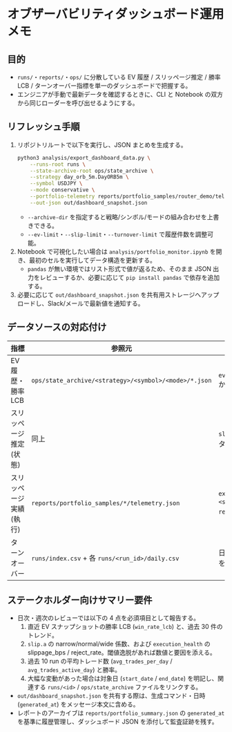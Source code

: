 # オブザーバビリティダッシュボード運用メモ

## 目的
- `runs/`・`reports/`・`ops/` に分散している EV 履歴 / スリッページ推定 / 勝率 LCB / ターンオーバー指標を単一のダッシュボードで把握する。
- エンジニアが手動で最新データを確認するときに、CLI と Notebook の双方から同じローダーを呼び出せるようにする。

## リフレッシュ手順
1. リポジトリルートで以下を実行し、JSON まとめを生成する。
   ```bash
   python3 analysis/export_dashboard_data.py \
       --runs-root runs \
       --state-archive-root ops/state_archive \
       --strategy day_orb_5m.DayORB5m \
       --symbol USDJPY \
       --mode conservative \
       --portfolio-telemetry reports/portfolio_samples/router_demo/telemetry.json \
       --out-json out/dashboard_snapshot.json
   ```
   - `--archive-dir` を指定すると戦略/シンボル/モードの組み合わせを上書きできる。
   - `--ev-limit`・`--slip-limit`・`--turnover-limit` で履歴件数を調整可能。
2. Notebook で可視化したい場合は `analysis/portfolio_monitor.ipynb` を開き、最初のセルを実行してデータ構造を更新する。
   - `pandas` が無い環境ではリスト形式で値が返るため、そのまま JSON 出力をレビューするか、必要に応じて `pip install pandas` で依存を追加する。
3. 必要に応じて `out/dashboard_snapshot.json` を共有用ストレージへアップロードし、Slack/メールで最新値を通知する。

## データソースの対応付け
| 指標 | 参照元 | 補足 |
| ---- | ------ | ---- |
| EV 履歴・勝率 LCB | `ops/state_archive/<strategy>/<symbol>/<mode>/*.json` | `ev_global.alpha/beta/decay/conf` から正規近似で LCB を再計算。 |
| スリッページ推定 (状態) | 同上 | `slip.a` の係数と EWMA パラメータを取得。 |
| スリッページ実績 (執行) | `reports/portfolio_samples/*/telemetry.json` | `execution_health.<strategy>.slippage_bps` / `reject_rate` を抽出。 |
| ターンオーバー | `runs/index.csv` + 各 `runs/<run_id>/daily.csv` | 日次 fills 集計から平均トレード数を算出。 |

## ステークホルダー向けサマリー要件
- 日次・週次のレビューでは以下の 4 点を必須項目として報告する。
  1. 直近 EV スナップショットの勝率 LCB (`win_rate_lcb`) と、過去 30 件のトレンド。
  2. `slip.a` の narrow/normal/wide 係数、および `execution_health` の slippage_bps / reject_rate。閾値逸脱があれば数値と要因を添える。
  3. 過去 10 run の平均トレード数 (`avg_trades_per_day` / `avg_trades_active_day`) と勝率。
  4. 大幅な変動があった場合は対象日 (`start_date` / `end_date`) を明記し、関連する `runs/<id>` / `ops/state_archive` ファイルをリンクする。
- `out/dashboard_snapshot.json` を共有する際は、生成コマンド・日時 (`generated_at`) をメッセージ本文に含める。
- レポートのアーカイブは `reports/portfolio_summary.json` の `generated_at` を基準に履歴管理し、ダッシュボード JSON を添付して監査証跡を残す。
